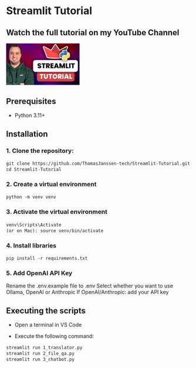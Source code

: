 <h1>Streamlit Tutorial</h1>

<h2>Watch the full tutorial on my YouTube Channel</h2>
<div>

<a href="https://youtu.be/F3Z2rlIvPUI">
    <img src="thumbnail_small.png" alt="Thomas Janssen Youtube" width="200"/>
</a>
</div>

<h2>Prerequisites</h2>
<ul>
  <li>Python 3.11+</li>
</ul>

<h2>Installation</h2>
<h3>1. Clone the repository:</h3>

```
git clone https://github.com/ThomasJanssen-tech/Streamlit-Tutorial.git
cd Streamlit-Tutorial
```

<h3>2. Create a virtual environment</h3>

```
python -m venv venv
```

<h3>3. Activate the virtual environment</h3>

```
venv\Scripts\Activate
(or on Mac): source venv/bin/activate
```

<h3>4. Install libraries</h3>

```
pip install -r requirements.txt
```

<h3>5. Add OpenAI API Key</h3>
Rename the .env.example file to .env
Select whether you want to use Ollama, OpenAI or Anthropic
If OpenAI/Anthropic: add your API key

<h2>Executing the scripts</h2>

- Open a terminal in VS Code

- Execute the following command:

```
streamlit run 1_translator.py
streamlit run 2_file_qa.py
streamlit run 3_chatbot.py
```
